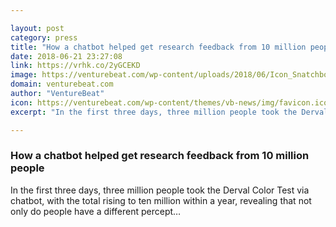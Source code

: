 ```yaml
---

layout: post
category: press
title: "How a chatbot helped get research feedback from 10 million people"
date: 2018-06-21 23:27:08
link: https://vrhk.co/2yGCEKD
image: https://venturebeat.com/wp-content/uploads/2018/06/Icon_Snatchbot-1024.png?fit=1024%2C1024&strip=all
domain: venturebeat.com
author: "VentureBeat"
icon: https://venturebeat.com/wp-content/themes/vb-news/img/favicon.ico
excerpt: "In the first three days, three million people took the Derval Color Test via chatbot, with the total rising to ten million within a year, revealing that not only do people have a different percept…"

---
```


### How a chatbot helped get research feedback from 10 million people

In the first three days, three million people took the Derval Color Test via chatbot, with the total rising to ten million within a year, revealing that not only do people have a different percept…
